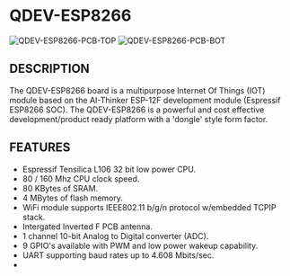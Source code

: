 # QDEV-ESP8266
![QDEV-ESP8266-PCB-TOP](https://user-images.githubusercontent.com/99380815/154390136-c222e3e3-c208-4862-87bf-759345c435b1.png)
![QDEV-ESP8266-PCB-BOT](https://user-images.githubusercontent.com/99380815/154390222-5f573b5b-d5a9-4f52-8c54-1c0e80d5f53c.png)

## DESCRIPTION
The QDEV-ESP8266 board is a multipurpose Internet Of Things (IOT) module based on the AI-Thinker ESP-12F development module (Espressif ESP8266 SOC). 
The QDEV-ESP8266 is a powerful and cost effective development/product ready platform with a 'dongle' style form factor.

## FEATURES
- Espressif Tensilica L106 32 bit low power CPU.
- 80 / 160 Mhz CPU clock speed.
- 80 KBytes of SRAM.
- 4 MBytes of flash memory.
- WiFi module supports IEEE802.11 b/g/n protocol w/embedded TCPIP stack.
- Intergated Inverted F PCB antenna.
- 1 channel 10-bit Analog to Digital converter (ADC).
- 9 GPIO's available with PWM and low power wakeup capability.
- UART supporting baud rates up to 4.608 Mbits/sec.
- 




